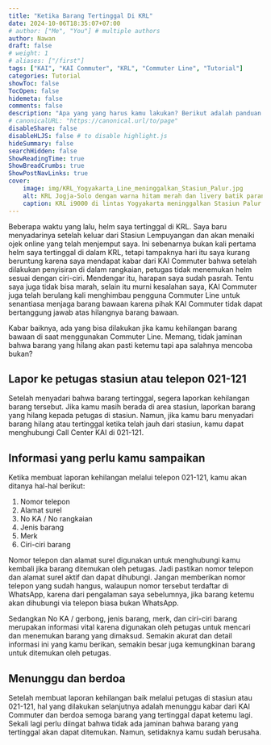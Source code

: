 ```yaml
---
title: "Ketika Barang Tertinggal Di KRL"
date: 2024-10-06T18:35:07+07:00
# author: ["Me", "You"] # multiple authors
author: Nawan
draft: false
# weight: 1
# aliases: ["/first"]
tags: ["KAI", "KAI Commuter", "KRL", "Commuter Line", "Tutorial"]
categories: Tutorial
showToc: false
TocOpen: false
hidemeta: false
comments: false
description: "Apa yang yang harus kamu lakukan? Berikut adalah panduan jika barang kamu tertinggal atau hilang di dalam KRL yang ditulis berdasarkan pengalaman langsung saya."
# canonicalURL: "https://canonical.url/to/page"
disableShare: false
disableHLJS: false # to disable highlight.js
hideSummary: false
searchHidden: false
ShowReadingTime: true
ShowBreadCrumbs: true
ShowPostNavLinks: true
cover:
    image: img/KRL_Yogyakarta_Line_meninggalkan_Stasiun_Palur.jpg
    alt: KRL Jogja-Solo dengan warna hitam merah dan livery batik parang.
    caption: KRL i9000 di lintas Yogyakarta meninggalkan Stasiun Palur dan akan menuju Stabling Solo Balapan / [Luthfi Ramadhan D, CC BY-SA 4.0](https://creativecommons.org/licenses/by-sa/4.0), via Wikimedia Commons.
---
```


Beberapa waktu yang lalu, helm saya tertinggal di KRL. Saya baru menyadarinya setelah keluar dari Stasiun Lempuyangan dan akan menaiki ojek online yang telah menjemput saya. Ini sebenarnya bukan kali pertama helm saya tertinggal di dalam KRL, tetapi tampaknya hari itu saya kurang beruntung karena saya mendapat kabar dari KAI Commuter bahwa setelah dilakukan penyisiran di dalam rangkaian, petugas tidak menemukan helm sesuai dengan ciri-ciri. Mendengar itu, harapan saya sudah pasrah. Tentu saya juga tidak bisa marah, selain itu murni kesalahan saya, KAI Commuter juga telah berulang kali menghimbau pengguna Commuter Line untuk senantiasa menjaga barang bawaan karena pihak KAI Commuter tidak dapat bertanggung jawab atas hilangnya barang bawaan.

Kabar baiknya, ada yang bisa dilakukan jika kamu kehilangan barang bawaan di saat menggunakan Commuter Line. Memang, tidak jaminan bahwa barang yang hilang akan pasti ketemu tapi apa salahnya mencoba bukan?

## Lapor ke petugas stasiun atau telepon 021-121
Setelah menyadari bahwa barang tertinggal, segera laporkan kehilangan barang tersebut. Jika kamu masih berada di area stasiun, laporkan barang yang hilang kepada petugas di stasiun. Namun, jika kamu baru menyadari barang hilang atau tertinggal ketika telah jauh dari stasiun, kamu dapat menghubungi Call Center KAI di 021-121.
## Informasi yang perlu kamu sampaikan
Ketika membuat laporan kehilangan melalui telepon 021-121, kamu akan ditanya hal-hal berikut:
1. Nomor telepon
2. Alamat surel
3. No KA / No rangkaian
4. Jenis barang
5. Merk
6. Ciri-ciri barang

Nomor telepon dan alamat surel digunakan untuk menghubungi kamu kembali jika barang ditemukan oleh petugas. Jadi pastikan nomor telepon dan alamat surel aktif dan dapat dihubungi. Jangan memberikan nomor telepon yang sudah hangus, walaupun nomor tersebut terdaftar di WhatsApp, karena dari pengalaman saya sebelumnya, jika barang ketemu akan dihubungi via telepon biasa bukan WhatsApp.

Sedangkan No KA / gerbong, jenis barang, merk, dan ciri-ciri barang merupakan informasi vital karena digunakan oleh petugas untuk mencari dan menemukan barang yang dimaksud. Semakin akurat dan detail informasi ini yang kamu berikan, semakin besar juga kemungkinan barang untuk ditemukan oleh petugas.

## Menunggu dan berdoa
Setelah membuat laporan kehilangan baik melalui petugas di stasiun atau 021-121, hal yang dilakukan selanjutnya adalah menunggu kabar dari KAI Commuter dan berdoa semoga barang yang tertinggal dapat ketemu lagi. Sekali lagi perlu diingat bahwa tidak ada jaminan bahwa barang yang tertinggal akan dapat ditemukan. Namun, setidaknya kamu sudah berusaha.
